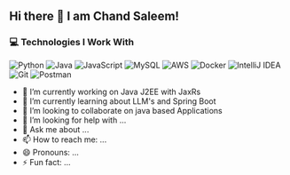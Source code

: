 ## Hi there 👋 I am Chand Saleem!

### 💻 Technologies I Work With

![Python](https://img.icons8.com/?size=100&id=13441&format=png&color=000000)
![Java](https://img.icons8.com/color/48/000000/java-coffee-cup-logo.png)
![JavaScript](https://img.icons8.com/color/48/000000/javascript--v1.png)
![MySQL](https://img.icons8.com/color/48/000000/mysql-logo.png)
![AWS](https://img.icons8.com/color/48/000000/amazon-web-services.png)
![Docker](https://img.icons8.com/color/48/000000/docker.png)
![IntelliJ IDEA](https://img.icons8.com/color/48/000000/intellij-idea.png)
![Git](https://img.icons8.com/color/48/000000/git.png)
![Postman](https://img.icons8.com/?size=100&id=32VTxWwd6gOB&format=png&color=000000)

- 🔭 I’m currently working on Java J2EE with JaxRs
- 🌱 I’m currently learning about LLM's and Spring Boot
- 👯 I’m looking to collaborate on java based Applications
- 🤔 I’m looking for help with ...
- 💬 Ask me about ...
- 📫 How to reach me: ...
- 😄 Pronouns: ...
- ⚡ Fun fact: ...
